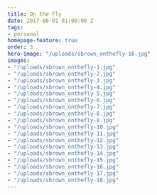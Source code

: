 ```yaml
---
title: On the Fly
date: 2017-06-01 01:00:00 Z
tags:
- personal
homepage-feature: true
order: 3
hero-image: "/uploads/sbrown_onthefly-16.jpg"
images:
- "/uploads/sbrown_onthefly-1.jpg"
- "/uploads/sbrown_onthefly-2.jpg"
- "/uploads/sbrown_onthefly-3.jpg"
- "/uploads/sbrown_onthefly-4.jpg"
- "/uploads/sbrown_onthefly-5.jpg"
- "/uploads/sbrown_onthefly-6.jpg"
- "/uploads/sbrown_onthefly-7.jpg"
- "/uploads/sbrown_onthefly-8.jpg"
- "/uploads/sbrown_onthefly-9.jpg"
- "/uploads/sbrown_onthefly-10.jpg"
- "/uploads/sbrown_onthefly-11.jpg"
- "/uploads/sbrown_onthefly-12.jpg"
- "/uploads/sbrown_onthefly-13.jpg"
- "/uploads/sbrown_onthefly-14.jpg"
- "/uploads/sbrown_onthefly-15.jpg"
- "/uploads/sbrown_onthefly-16.jpg"
- "/uploads/sbrown_onthefly-17.jpg"
- "/uploads/sbrown_onthefly-18.jpg"
---
```

